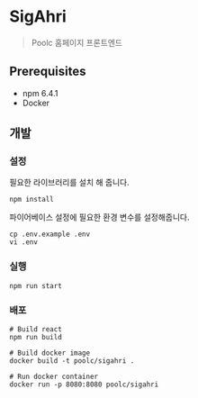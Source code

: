 # SigAhri
> Poolc 홈페이지 프론트엔드

## Prerequisites
 - npm 6.4.1
 - Docker

## 개발
### 설정
필요한 라이브러리를 설치 해 줍니다.
```
npm install
```
파이어베이스 설정에 필요한 환경 변수를 설정해줍니다.
```
cp .env.example .env
vi .env
```

### 실행
```
npm run start
```

### 배포
```
# Build react
npm run build

# Build docker image
docker build -t poolc/sigahri .

# Run docker container
docker run -p 8080:8080 poolc/sigahri
```
